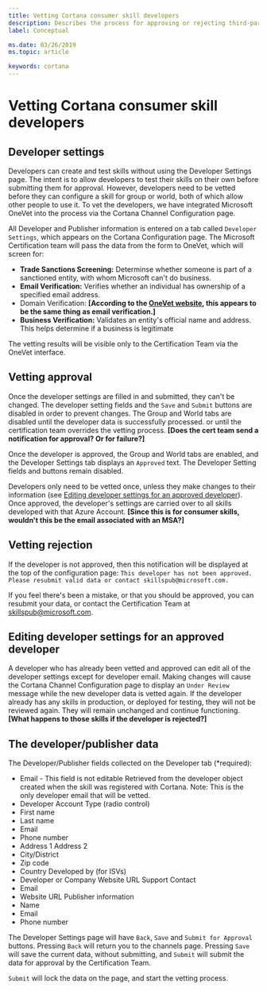 ```yaml
---
title: Vetting Cortana consumer skill developers
description: Describes the process for approving or rejecting third-party Cortana developers.
label: Conceptual

ms.date: 03/26/2019
ms.topic: article

keywords: cortana
---
```


# Vetting Cortana consumer skill developers

## Developer settings

Developers can create and test skills without using the Developer Settings page. The intent is to allow developers to test their skills on their own before submitting them for approval. However, developers need to be vetted before they can configure a skill for group or world, both of which allow other people to use it. To vet the developers, we have integrated Microsoft OneVet into the process via the Cortana Channel Configuration page.

All Developer and Publisher information is entered on a tab called `Developer Settings`, which appears on the Cortana Configuration page. The Microsoft Certification team will pass the data from the form to OneVet, which will screen for:

- **Trade Sanctions Screening:** Determinse whether someone is part of a sanctioned entity, with whom Microsoft can't do business.
- **Email Verification:** Verifies whether an individual has ownership of a specified email address.
- Domain Verification: **[According to the [OneVet website](https://microsoft.sharepoint.com/:w:/r/teams/OneVet/_layouts/15/Doc.aspx?sourcedoc=%7B80A84EBE-D407-4BB7-8A83-3707CB9A725B%7D&file=Vetting%20API%20-%20Domain%20Verification%20API%20Guide.docx&action=default&mobileredirect=true&DefaultItemOpen=1), this appears to be the same thing as email verification.]**
- **Business Verification:** Validates an entity's official name and address. This helps determine if a business is legitimate

The vetting results will be visible only to the Certification Team via the OneVet interface.

## Vetting approval

Once the developer settings are filled in and submitted, they can't be changed. The developer setting fields and the `Save` and `Submit` buttons are disabled in order to prevent changes. The Group and World tabs are disabled until the developer data is successfully processed. or until the certification team overrides the vetting process. **[Does the cert team send a notification for approval? Or for failure?]**

Once the developer is approved, the Group and World tabs are enabled, and the Developer Settings tab displays an `Approved` text. The Developer Setting fields and buttons remain disabled.

Developers only need to be vetted once, unless they make changes to their information (see [Editing developer settings for an approved developer](#editing-developer-settings-for-an-approved-developer)). Once approved, the developer's settings are carried over to all skills developed with that Azure Account. **[Since this is for consumer skills, wouldn't this be the email associated with an MSA?]**

## Vetting rejection

If the developer is not approved, then this notification will be displayed at the top of the configuration page: `This developer has not been approved. Please resubmit valid data or contact skillspub@microsoft.com.`

If you feel there's been a mistake, or that you should be approved, you can resubmit your data, or contact the Certification Team at skillspub@microsoft.com.

<!-- ## Override vetting flow

<!-- diagram goes here --> 

<!--## Override vetting status

The Cert team can override a developer's Vetting Status using the OneVet UI. When the vetting status is changed the approval callback modifies the "Approved" flag in the metadata store. 
There should be a label on the configuration page to contact skillspub@microsoft.com for assistance.
Example OneVet Request screen with Override button

<!-- screenshot goes here -->

## Editing developer settings for an approved developer

A developer who has already been vetted and approved can edit all of the developer settings except for developer email. Making changes will cause the Cortana Channel Configuration page to display an `Under Review` message while the new developer data is vetted again. If the developer already has any skills in production, or deployed for testing, they will not be reviewed again. They will remain unchanged and continue functioning. **[What happens to those skills if the developer is rejected?]**

<!-- ## Handling rejected developers

The Certification Team, either notified by email or by using the OneVet UI reporting, reviews the recent rejected developer information and decides if further steps need to be taken.

The team can decide to ignore the reject developer, contact the developer and/or look to see if the developer has any production skills that need to be disabled. 

Using the developer's email and Certification Admin tool the Cert team could identify the pertinent skills in production.

If a production skill is to be disabled the developer would be notified.

## Developer settings tab

A new tab will be added to the Cortana channel configuration page.

This tab will be the Developer Settings tab. Where the developer will enter the developer, support and publisher data.

Cortana Channel Configuration page with new tab

<!-- screenshot goes here -->

<!--When the tab is open it will display the developer and publisher data that was previously in the World Settings tab

## Opened developer settings tab

This data that will be used for OneVet vetting. Some of data will not be need for vetting and is only for the certification team and the publication process.

Consolidating the developer/publisher data this way also simplifies the bloated World settings page and segregates developer data from skill specific data.

Note: This scheme limits the developer MSA to a specific set of developer and publisher data.

<!-- screenshot goes here -->

## The developer/publisher data

The Developer/Publisher fields collected on the Developer tab (*required):

- Email - This field is not editable  Retrieved from the developer object created when the skill was registered with Cortana.
Note: This is the only developer email that will be vetted.
- Developer Account Type (radio control)
- First name
- Last name
- Email
- Phone number
- Address 1
  Address 2
- City/District
- Zip code
- Country
  Developed by (for ISVs)
- Developer or Company Website URL
  Support Contact
- Email
- Website URL
  Publisher information
- Name
- Email
- Phone number

<!--Hopefully, portions of this data can be pre-populated using data gleaned from the MSA Azure account -->

The Developer Settings page will have `Back`, `Save` and `Submit for Approval` buttons. Pressing `Back` will return you to the channels page. Pressing `Save` will save the current data, without submitting, and `Submit` will submit the data for approval by the Certification Team.

`Submit` will lock the data on the page, and start the vetting process.
